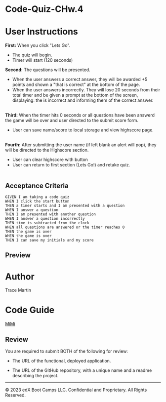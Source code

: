 # Code-Quiz-CHw.4

# User Instructions
**First:** When you click "Lets Go".
- The quiz will begin.
- Timer will start (120 seconds)

 **Second:** The questions will be presented.
- When the user answers a correct answer, they will be awarded +5 points and shown a "that is correct" at the bottom of the page.
- When the user answers incorrectly. They will lose 20 seconds from their total timer and be given a prompt at the bottom of the screen, displaying: the is incorrect and informing them of the correct answer.
<br><br>

**Third:** When the timer hits 0 seconds or all questions have been answerd the game will be over and user directed to the submit score form.
- User can save name/score to local storage and view highscore page.
<br><br>

**Fourth:** After submitting the user name (if left blank an alert will pop), they will be directed to the Highscore section.

- User can clear highscore with button
- User can return to first section (Lets Go!) and retake quiz. 
<br><br>

## Acceptance Criteria

```
GIVEN I am taking a code quiz
WHEN I click the start button
THEN a timer starts and I am presented with a question
WHEN I answer a question
THEN I am presented with another question
WHEN I answer a question incorrectly
THEN time is subtracted from the clock
WHEN all questions are answered or the timer reaches 0
THEN the game is over
WHEN the game is over
THEN I can save my initials and my score
```

## Preview





# Author
Trace Martin
# Code Guide
[MiMi](https://github.com/mmeii)

## Review

You are required to submit BOTH of the following for review:

* The URL of the functional, deployed application.

* The URL of the GitHub repository, with a unique name and a readme describing the project.

---

© 2023 edX Boot Camps LLC. Confidential and Proprietary. All Rights Reserved.
